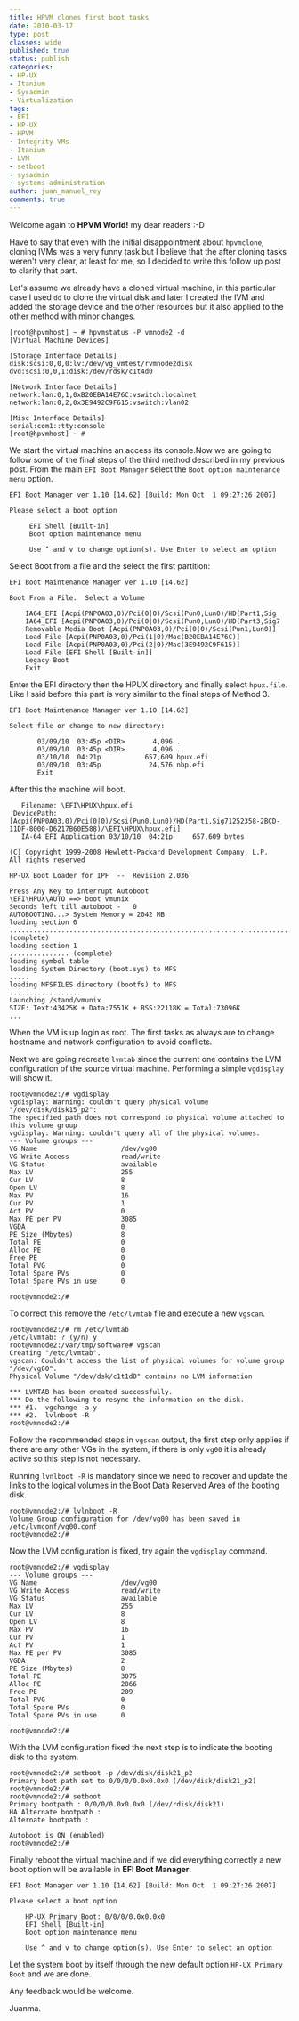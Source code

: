 ```yaml
---
title: HPVM clones first boot tasks
date: 2010-03-17
type: post
classes: wide
published: true
status: publish
categories:
- HP-UX
- Itanium
- Sysadmin
- Virtualization
tags:
- EFI
- HP-UX
- HPVM
- Integrity VMs
- Itanium
- LVM
- setboot
- sysadmin
- systems administration
author: juan_manuel_rey
comments: true
---
```


Welcome again to **HPVM World!** my dear readers :-D

Have to say that even with the initial disappointment about `hpvmclone`, cloning IVMs was a very funny task but I believe that the after cloning tasks weren't very clear, at least for me, so I decided to write this follow up post to clarify that part.

Let's assume we already have a cloned virtual machine, in this particular case I used `dd` to clone the virtual disk and later I created the IVM and added the storage device and the other resources but it also applied to the other method with minor changes.

```
[root@hpvmhost] ~ # hpvmstatus -P vmnode2 -d
[Virtual Machine Devices]

[Storage Interface Details]
disk:scsi:0,0,0:lv:/dev/vg_vmtest/rvmnode2disk
dvd:scsi:0,0,1:disk:/dev/rdsk/c1t4d0

[Network Interface Details]
network:lan:0,1,0xB20EBA14E76C:vswitch:localnet
network:lan:0,2,0x3E9492C9F615:vswitch:vlan02

[Misc Interface Details]
serial:com1::tty:console
[root@hpvmhost] ~ #
```

We start the virtual machine an access its console.Now we are going to follow some of the final steps of the third method described in my previous post. From the main `EFI Boot Manager` select the `Boot option maintenance menu` option.

```
EFI Boot Manager ver 1.10 [14.62] [Build: Mon Oct  1 09:27:26 2007]

Please select a boot option

     EFI Shell [Built-in]                                           
     Boot option maintenance menu                                    

     Use ^ and v to change option(s). Use Enter to select an option
```

Select Boot from a file and the select the first partition:

```
EFI Boot Maintenance Manager ver 1.10 [14.62]

Boot From a File.  Select a Volume

    IA64_EFI [Acpi(PNP0A03,0)/Pci(0|0)/Scsi(Pun0,Lun0)/HD(Part1,Sig
    IA64_EFI [Acpi(PNP0A03,0)/Pci(0|0)/Scsi(Pun0,Lun0)/HD(Part3,Sig7
    Removable Media Boot [Acpi(PNP0A03,0)/Pci(0|0)/Scsi(Pun1,Lun0)]
    Load File [Acpi(PNP0A03,0)/Pci(1|0)/Mac(B20EBA14E76C)]          
    Load File [Acpi(PNP0A03,0)/Pci(2|0)/Mac(3E9492C9F615)]        
    Load File [EFI Shell [Built-in]]                                
    Legacy Boot
    Exit
```

Enter the EFI directory then the HPUX directory and finally select `hpux.file`. Like I said before this part is very similar to the final steps of Method 3.

```
EFI Boot Maintenance Manager ver 1.10 [14.62]

Select file or change to new directory:

       03/09/10  03:45p <DIR>       4,096 .                         
       03/09/10  03:45p <DIR>       4,096 ..                        
       03/10/10  04:21p           657,609 hpux.efi                  
       03/09/10  03:45p            24,576 nbp.efi                   
       Exit
```

After this the machine will boot.

```
   Filename: \EFI\HPUX\hpux.efi
 DevicePath: [Acpi(PNP0A03,0)/Pci(0|0)/Scsi(Pun0,Lun0)/HD(Part1,Sig71252358-2BCD-11DF-8000-D6217B60E588)/\EFI\HPUX\hpux.efi]
   IA-64 EFI Application 03/10/10  04:21p     657,609 bytes

(C) Copyright 1999-2008 Hewlett-Packard Development Company, L.P.
All rights reserved

HP-UX Boot Loader for IPF  --  Revision 2.036

Press Any Key to interrupt Autoboot
\EFI\HPUX\AUTO ==> boot vmunix
Seconds left till autoboot -   0
AUTOBOOTING...> System Memory = 2042 MB
loading section 0
..................................................................................... (complete)
loading section 1
............... (complete)
loading symbol table
loading System Directory (boot.sys) to MFS
.....
loading MFSFILES directory (bootfs) to MFS
..................
Launching /stand/vmunix
SIZE: Text:43425K + Data:7551K + BSS:22118K = Total:73096K
...
```

When the VM is up login as root. The first tasks as always are to change hostname and network configuration to avoid conflicts.

Next we are going recreate `lvmtab` since the current one contains the LVM configuration of the source virtual machine. Performing a simple `vgdisplay` will show it.

```
root@vmnode2:/# vgdisplay
vgdisplay: Warning: couldn't query physical volume "/dev/disk/disk15_p2":
The specified path does not correspond to physical volume attached to
this volume group
vgdisplay: Warning: couldn't query all of the physical volumes.
--- Volume groups ---
VG Name                     /dev/vg00
VG Write Access             read/write     
VG Status                   available                 
Max LV                      255    
Cur LV                      8      
Open LV                     8      
Max PV                      16     
Cur PV                      1      
Act PV                      0      
Max PE per PV               3085         
VGDA                        0   
PE Size (Mbytes)            8               
Total PE                    0       
Alloc PE                    0       
Free PE                     0       
Total PVG                   0        
Total Spare PVs             0              
Total Spare PVs in use      0

root@vmnode2:/#
```

To correct this remove the `/etc/lvmtab` file and execute a new `vgscan`.

```
root@vmnode2:/# rm /etc/lvmtab
/etc/lvmtab: ? (y/n) y
root@vmnode2:/var/tmp/software# vgscan
Creating "/etc/lvmtab".
vgscan: Couldn't access the list of physical volumes for volume group "/dev/vg00".
Physical Volume "/dev/dsk/c1t1d0" contains no LVM information

*** LVMTAB has been created successfully.
*** Do the following to resync the information on the disk.
*** #1.  vgchange -a y
*** #2.  lvlnboot -R
root@vmnode2:/#
```

Follow the recommended steps in `vgscan` output, the first step only applies if there are any other VGs in the system, if there is only `vg00` it is already active so this step is not necessary.

Running `lvnlboot -R` is mandatory since we need to recover and update the links to the logical volumes in the Boot Data Reserved Area of the booting disk.

```
root@vmnode2:/# lvlnboot -R
Volume Group configuration for /dev/vg00 has been saved in /etc/lvmconf/vg00.conf
root@vmnode2:/#
```

Now the LVM configuration is fixed, try again the `vgdisplay` command.

```
root@vmnode2:/# vgdisplay
--- Volume groups ---
VG Name                     /dev/vg00
VG Write Access             read/write
VG Status                   available
Max LV                      255
Cur LV                      8
Open LV                     8
Max PV                      16
Cur PV                      1
Act PV                      1
Max PE per PV               3085
VGDA                        2
PE Size (Mbytes)            8
Total PE                    3075
Alloc PE                    2866
Free PE                     209
Total PVG                   0
Total Spare PVs             0
Total Spare PVs in use      0

root@vmnode2:/#
```

With the LVM configuration fixed the next step is to indicate the booting disk to the system.

```
root@vmnode2:/# setboot -p /dev/disk/disk21_p2
Primary boot path set to 0/0/0/0.0x0.0x0 (/dev/disk/disk21_p2)
root@vmnode2:/#
root@vmnode2:/# setboot
Primary bootpath : 0/0/0/0.0x0.0x0 (/dev/rdisk/disk21)
HA Alternate bootpath :
Alternate bootpath :

Autoboot is ON (enabled)
root@vmnode2:/#
```

Finally reboot the virtual machine and if we did everything correctly a new boot option will be available in **EFI Boot Manager**.

```
EFI Boot Manager ver 1.10 [14.62] [Build: Mon Oct  1 09:27:26 2007]

Please select a boot option

    HP-UX Primary Boot: 0/0/0/0.0x0.0x0                             
    EFI Shell [Built-in]                                            
    Boot option maintenance menu                                    

    Use ^ and v to change option(s). Use Enter to select an option
```

Let the system boot by itself through the new default option `HP-UX Primary Boot` and we are done.

Any feedback would be welcome.

Juanma.
